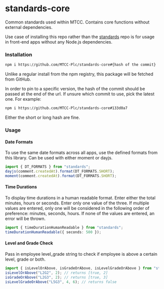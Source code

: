 # standards-core

Common standards used within MTCC. Contains core functions without external dependencies.

Use case of installing this repo rather than the [standards](https://github.com/MTCC-Plc/standards) repo is for usage in front-end apps without any Node.js dependencies.

### Installation

```sh
npm i https://github.com/MTCC-Plc/standards-core#{hash of the commit}
```

Unlike a regular install from the npm registry, this package will be fetched from GitHub.

In order to pin to a specific version, the hash of the commit should be passed at the end of the url. If unsure which commit to use, pick the latest one. For example:

```sh
npm i https://github.com/MTCC-Plc/standards-core#133d0a7
```

Either the short or long hash are fine.

### Usage

#### Date Formats

To use the same date formats across all apps, use the defined formats from this library. Can be used with either moment or dayjs.

```ts
import { DT_FORMATS } from "standards";
dayjs(comment.createdAt).format(DT_FORMATS.SHORT);
moment(comment.createdAt).format(DT_FORMATS.SHORT);
```

#### Time Durations

To display time durations in a human readable format. Enter either the total minutes, hours or seconds. Enter only one value of the three. If multiple values are entered, only one will be considered in the following order of preference: minutes, seconds, hours. If none of the values are entered, an error will be thrown.

```ts
import { timeDurationHumanReadable } from "standards";
timeDurationHumanReadable({ seconds: 500 });
```

#### Level and Grade Check

Pass in employee level_grade string to check if employee is above a certain level, grade or both.

```ts
import { isLevelOrAbove, isGradeOrAbove, isLevelGradeOrAbove } from "standards";
isLevelOrAbove("L2G2", 2); // returns [true, 2]
isGradeOrAbove("L2G3", 2); // returns [true, 3]
isLevelGradeOrAbove("L5G3", 4, 6); // returns false
```

